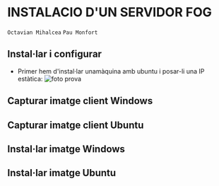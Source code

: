 # INSTALACIO D'UN SERVIDOR FOG

`Octavian Mihalcea`
`Pau Monfort`


## Instal·lar i configurar 

* Primer hem d'instal·lar unamàquina amb ubuntu i posar-li una IP estàtica:
![foto prova](docs/assets/foto.png)


## Capturar imatge client Windows 

## Capturar imatge client Ubuntu

## Instal·lar imatge Windows

## Instal·lar imatge Ubuntu
